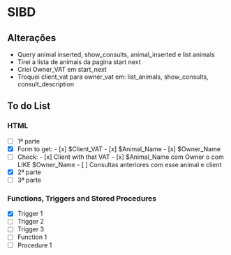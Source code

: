 # SIBD

## Alterações
- Query animal inserted, show_consults, animal_inserted e list animals 
- Tirei a lista de animais da pagina start next
- Criei Owner_VAT em start_next
- Troquei client_vat para owner_vat em: list_animals, show_consults, consult_description

## To do List

###  HTML  
- [ ]   1ª parte
  - [x]   Form to get:
    - [x]   $Client_VAT
    - [x]   $Animal_Name
    - [x]   $Owner_Name
  - [ ]   Check:
    - [x]   Client with that VAT
    - [x]   $Animal_Name com Owner o com LIKE $Owner_Name
    - [ ]   Consultas anteriores com esse animal e client
- [x]   2ª parte
- [ ]   3ª parte

### Functions, Triggers and Stored Procedures
- [x] Trigger 1
- [ ] Trigger 2
- [ ] Trigger 3
- [ ] Function 1
- [ ] Procedure 1